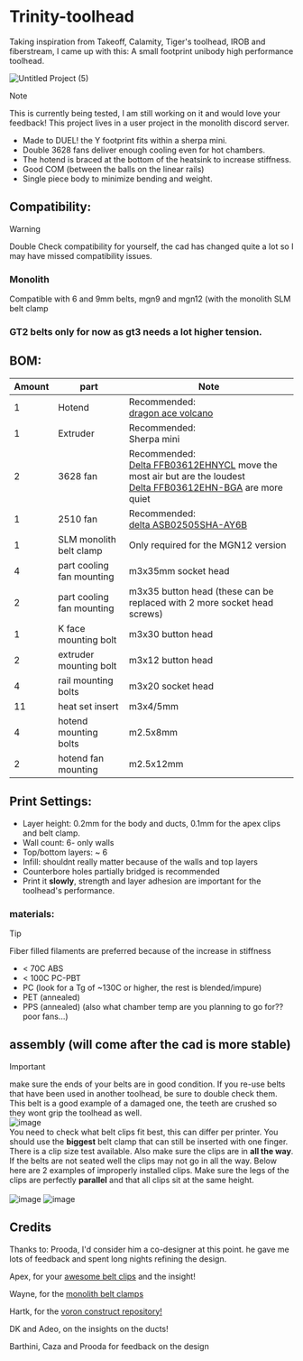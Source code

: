# __Trinity-toolhead__

Taking inspiration from Takeoff, Calamity, Tiger's toolhead, IROB and fiberstream, I came up with this: 
A small footprint unibody high performance toolhead.

![Untitled Project (5)](https://github.com/user-attachments/assets/e66abe7d-150d-415a-bc50-0d7e416bb486)

> [!NOTE]  
> This is currently being tested, I am still working on it and would love your feedback!
> This project lives in a user project in the monolith discord server.


* Made to DUEL! the Y footprint fits within a sherpa mini.
* Double 3628 fans deliver enough cooling even for hot chambers.
* The hotend is braced at the bottom of the heatsink to increase stiffness.
* Good COM (between the balls on the linear rails)
* Single piece body to minimize bending and weight.


## Compatibility:

> [!WARNING]  
> Double Check compatibility for yourself, the cad has changed quite a lot so I may have missed compatibility issues.

<!--
### Voron
Partial compatibility with voron trident and voron 2 gantries 
* Gantry must be flipped
* Cablechains for X cant be used
-->

### Monolith
Compatible with 6 and 9mm belts, mgn9 and mgn12 (with the monolith SLM belt clamp

### GT2 belts only for now as gt3 needs a lot higher tension. 

## BOM:

| Amount | part | Note |
|-|-|-|
| 1 | Hotend | Recommended: <br /> [dragon ace volcano](https://trianglelab.net/products/dragon-ace%E2%84%A2-hotend?VariantsId=11350) |
| 1 | Extruder | Recommended: <br /> Sherpa mini |
| 2 | 3628 fan | Recommended: <br /> [Delta FFB03612EHNYCL](https://www.digikey.com/en/products/detail/delta-electronics/FFB03612EHNYCL/6580720) move the most air but are the loudest <br /> [Delta FFB03612EHN-BGA](https://www.digikey.com/en/products/detail/delta-electronics/FFB03612EHN-BGA/3283582?s=N4IgTCBcDaIGJwEIAYDMA2AjGAogCQDkBaRAcQEEQBdAXyA) are more quiet |
| 1 | 2510 fan | Recommended: <br /> [delta ASB02505SHA-AY6B](https://www.digikey.com/en/products/detail/delta-electronics/ASB02505SHA-AY6B/7491489?s=N4IgTCBcDaIIIGUBCAGMBWF6EAk4Fo4BNANiRAF0BfIA) |
| 1 | SLM monolith belt clamp | Only required for the MGN12 version |
| 4 | part cooling fan mounting | m3x35mm socket head | 
| 2 | part cooling fan mounting | m3x35 button head (these can be replaced with 2 more socket head screws)|
| 1 | K face mounting bolt | m3x30 button head|
| 2 | extruder mounting bolt | m3x12 button head|
| 4 | rail mounting bolts | m3x20 socket head|
| 11 | heat set insert | m3x4/5mm |
| 4 | hotend mounting bolts | m2.5x8mm | 
| 2 | hotend fan mounting | m2.5x12mm | 


## Print Settings:
* Layer height: 0.2mm for the body and ducts, 0.1mm for the apex clips and belt clamp. 
* Wall count: 6- only walls
* Top/bottom layers: ~ 6
* Infill: shouldnt really matter because of the walls and top layers
* Counterbore holes partially bridged is recommended
* Print it **slowly**, strength and layer adhesion are important for the toolhead's performance. 


### materials:
> [!TIP]
> Fiber filled filaments are preferred because of the increase in stiffness 

* < 70C ABS 
* < 100C PC-PBT
* PC (look for a Tg of ~130C or higher, the rest is blended/impure)
* PET (annealed)
* PPS (annealed) (also what chamber temp are you planning to go for?? poor fans...)

## assembly (will come after the cad is more stable)
> [!IMPORTANT]  
> make sure the ends of your belts are in good condition. If you re-use belts that have been used in another toolhead, be sure to double check them. This belt is a good example of a damaged one, the teeth are crushed so they wont grip the toolhead as well. <br />
![image](https://github.com/user-attachments/assets/c6c9eb85-05e9-4c4f-a314-961a93c88949) <br />
> You need to check what belt clips fit best, this can differ per printer. You should use the **biggest** belt clamp that can still be inserted with one finger. There is a clip size test available. Also make sure the clips are in **all the way**. If the belts are not seated well the clips may not go in all the way. Below here are 2 examples of improperly installed clips. Make sure the legs of the clips are perfectly **parallel** and that all clips sit at the same height. <br /><br />
![image](https://github.com/user-attachments/assets/1f8e9bbc-02aa-41e8-a590-39a18656d3e8)
![image](https://github.com/user-attachments/assets/40e1e91b-7fc5-47d5-a53e-ca7e67595c07)




## Credits
Thanks to:
Prooda, I'd consider him a co-designer at this point. he gave me lots of feedback and spent long nights refining the design.

Apex, for your [awesome belt clips](https://github.com/ApexArray/ApexClips) and the insight!

Wayne, for the [monolith belt clamps](https://github.com/CloakedWayne/MISC/tree/main/Monolith_SLM_belt_clamps)

Hartk, for the [voron construct repository!](https://github.com/PrintersForAnts/Voron-Construct)

DK and Adeo, on the insights on the ducts!

Barthini, Caza and Prooda for feedback on the design

